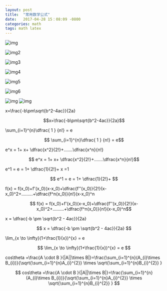 ```yaml
---
layout: post
title:  "常用数学公式"
date:   2017-04-28 15：08:09 -0800
categories: math
tags: math latex
---
```


![img](http://www.mohu.org/info/symbols/1.GIF)

![img2](http://www.mohu.org/info/symbols/int.GIF)

![img3](http://www.mohu.org/info/symbols/frac.GIF)

![img4](http://www.mohu.org/info/symbols/vec.GIF)

![img5](http://www.mohu.org/info/symbols/brace.GIF)

![img6](http://www.mohu.org/info/symbols/overline.GIF)

![img](http://www.mohu.org/info/symbols/sqrt.GIF)
![img](http://www.mohu.org/info/symbols/foot.gif)

x=\frac{-b\pm\sqrt{b^2-4ac}}{2a}

$$x=\frac{-b\pm\sqrt{b^2-4ac}}{2a}$$

\sum_{i=1}^{n}\dfrac{ 1 } {n!} = e

$$  \sum_{i=1}^{n}\dfrac{ 1 } {n!} = e$$ 

e^x  = 1+ x+ \dfrac{x^2}{2!}+.......\dfrac{x^n}{n!}

$$ e^x  = 1+ x+ \dfrac{x^2}{2!}+.......\dfrac{x^n}{n!}$$


e^1 = e = 1+ \dfrac{1}{2!}+ 
x =1

$$ e^1 = e = 1+ \dfrac{1}{2!}+ $$

f(x) = f(x_0)+f'(x_0)(x-x_0)+\dfrac{f''(x_0)}{2!}(x-x_0)^2+.........+\dfrac{f^n(x_0)}{n!}(x-x_0)^n

$$ f(x) = f(x_0)+f'(x_0)(x-x_0)+\dfrac{f''(x_0)}{2!}(x-x_0)^2+.........+\dfrac{f^n(x_0)}{n!}(x-x_0)^n$$

x = \dfrac{-b \pm \sqrt{b^2 - 4ac}}{2a}

$$	x = \dfrac{-b \pm \sqrt{b^2 - 4ac}}{2a} $$

\lim_{x \to \infty}(1+\frac{1}{x})^{x} = e

$$ \lim_{x \to \infty}(1+\frac{1}{x})^{x} = e $$

cos\theta =\frac{A \cdot B }{|A||\times B|}=\frac{\sum_{i=1}^{n}(A_{i}\times B_{i})}{\sqrt{\sum_{i=1}^{n}A_{i}^{2}} \times \sqrt{\sum_{i=1}^{n}B_{i}^{2}} }

$$ cos\theta =\frac{A \cdot B }{|A||\times B|}=\frac{\sum_{i=1}^{n}(A_{i}\times B_{i})}{\sqrt{\sum_{i=1}^{n}A_{i}^{2}} \times \sqrt{\sum_{i=1}^{n}B_{i}^{2}} } $$











